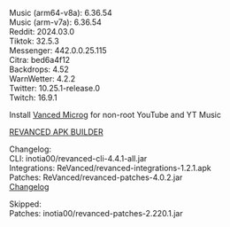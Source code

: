 Music (arm64-v8a): 6.36.54  
Music (arm-v7a): 6.36.54  
Reddit: 2024.03.0  
Tiktok: 32.5.3  
Messenger: 442.0.0.25.115  
Citra: bed6a4f12  
Backdrops: 4.52  
WarnWetter: 4.2.2  
Twitter: 10.25.1-release.0  
Twitch: 16.9.1  

Install [Vanced Microg](https://github.com/TeamVanced/VancedMicroG/releases) for non-root YouTube and YT Music  

[REVANCED APK BUILDER](https://github.com/alsyundawy/revanced-apk-builder/)  

Changelog:  
CLI: inotia00/revanced-cli-4.4.1-all.jar  
Integrations: ReVanced/revanced-integrations-1.2.1.apk  
Patches: ReVanced/revanced-patches-4.0.2.jar  
[Changelog](https://github.com/ReVanced/revanced-patches/releases/tag/v4.0.2)  

Skipped:  
Patches: inotia00/revanced-patches-2.220.1.jar    
